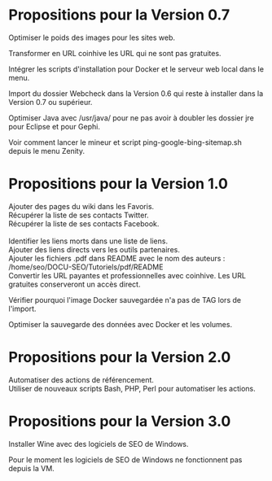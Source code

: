 # Propositions pour la Version 0.7
Optimiser le poids des images pour les sites web.<br/>

Transformer en URL coinhive les URL qui ne sont pas gratuites.<br/>

Intégrer les scripts d'installation pour Docker et le serveur web local dans le menu.<br/>

Import du dossier Webcheck dans la Version 0.6 qui reste à installer dans la Version 0.7 ou supérieur.

Optimiser Java avec /usr/java/ pour ne pas avoir à doubler les dossier jre pour Eclipse et pour Gephi.

Voir comment lancer le mineur et script ping-google-bing-sitemap.sh depuis le menu Zenity.
# Propositions pour la Version 1.0
Ajouter des pages du wiki dans les Favoris.<br/>
Récupérer la liste de ses contacts Twitter.<br/>
Récupérer la liste de ses contacts Facebook.<br/><br/>
Identifier les liens morts dans une liste de liens.<br/>
Ajouter des liens directs vers les outils partenaires.<br/>
Ajouter les fichiers .pdf dans README avec le nom des auteurs : /home/seo/DOCU-SEO/Tutoriels/pdf/README<br/>
Convertir les URL payantes et professionnelles avec coinhive. Les URL gratuites conserveront un accès direct.<br/>

Vérifier pourquoi l'image Docker sauvegardée n'a pas de TAG lors de l'import.<br/>

Optimiser la sauvegarde des données avec Docker et les volumes.

# Propositions pour la Version 2.0
Automatiser des actions de référencement.<br/>
Utiliser de nouveaux scripts Bash, PHP, Perl pour automatiser les actions.

# Propositions pour la Version 3.0
Installer Wine avec des logiciels de SEO de Windows.<br/>

Pour le moment les logiciels de SEO de Windows ne fonctionnent pas depuis la VM.
